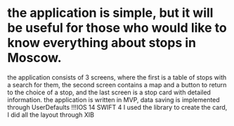 # the application is simple, but it will be useful for those who would like to know everything about stops in Moscow.
the application consists of 3 screens, where the first is a table of stops with a search for them, the second screen contains a map and a button to return to the choice of a stop, and the last screen is a stop card with detailed information.
the application is written in MVP, data saving is implemented through UserDefaults
!!!IOS 14 SWIFT 4
I used the library to create the card, I did all the layout through XIB

